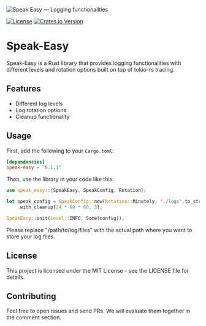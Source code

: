 ![Speak Easy — Logging functionalities][splash]

[splash]: https://raw.githubusercontent.com/stefanodecillis/speak-easy/main/assets/crab-contained.jpg

[![License](https://img.shields.io/badge/license-MIT-blue.svg)](LICENSE)
[![Crates.io Version](https://img.shields.io/crates/v/speak-easy)](https://crates.io/crates/speak-easy)

# Speak-Easy

Speak-Easy is a Rust library that provides logging functionalities with different levels and rotation options built on top of tokio-rs tracing.

## Features

- Different log levels
- Log rotation options
- Cleanup functionality

## Usage

First, add the following to your `Cargo.toml`:

```toml
[dependencies]
speak-easy = "0.1.1"
```

Then, use the library in your code like this:


```rust
use speak_easy::{SpeakEasy, SpeakConfig, Rotation};

let speak_config = SpeakConfig::new(Rotation::Minutely, "./logs".to_string(), "my_log".to_string())
    .with_cleanup(24 * 60 * 60, 5);

SpeakEasy::init(Level::INFO, Some(config));

```

Please replace "/path/to/log/files" with the actual path where you want to store your log files.

## License
This project is licensed under the MIT License - see the LICENSE file for details.

## Contributing
Feel free to open issues and send PRs. We will evaluate them together in the comment section.



